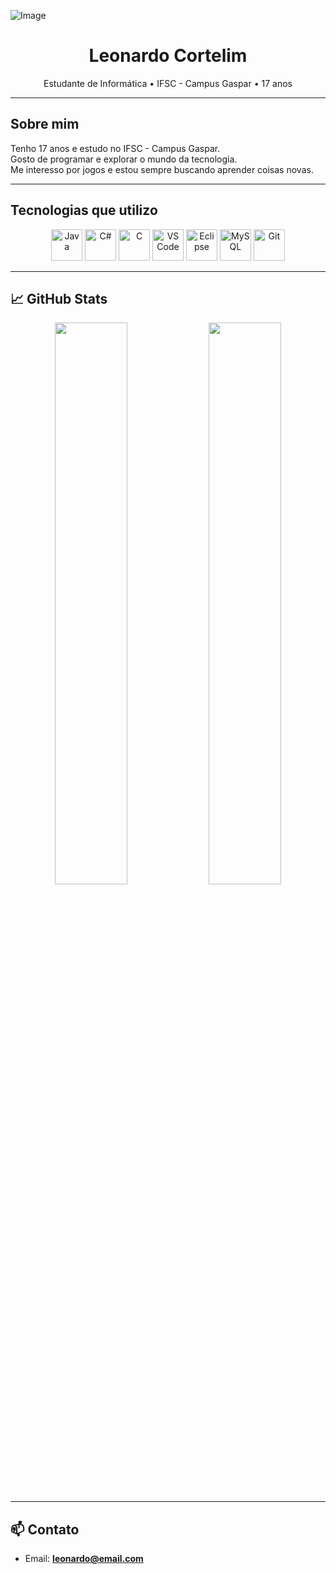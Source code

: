 ![Image](https://github.com/user-attachments/assets/d61dc993-11c2-44e6-9333-1eb05af67ffc)

<h1 align="center">Leonardo Cortelim</h1>

<p align="center">
  Estudante de Informática • IFSC - Campus Gaspar • 17 anos
</p>

---

## Sobre mim

Tenho 17 anos e estudo no IFSC - Campus Gaspar.  
Gosto de programar e explorar o mundo da tecnologia.  
Me interesso por jogos e estou sempre buscando aprender coisas novas.

---

## Tecnologias que utilizo

<p align="center">
  <img src="https://cdn.jsdelivr.net/gh/devicons/devicon/icons/java/java-original.svg" width="50" alt="Java"/>
  <img src="https://cdn.jsdelivr.net/gh/devicons/devicon/icons/csharp/csharp-original.svg" width="50" alt="C#"/>
  <img src="https://cdn.jsdelivr.net/gh/devicons/devicon/icons/c/c-original.svg" width="50" alt="C"/>
  <img src="https://cdn.jsdelivr.net/gh/devicons/devicon/icons/vscode/vscode-original.svg" width="50" alt="VS Code"/>
  <img src="https://cdn.jsdelivr.net/gh/devicons/devicon/icons/eclipse/eclipse-original.svg" width="50" alt="Eclipse"/>
  <img src="https://cdn.jsdelivr.net/gh/devicons/devicon/icons/mysql/mysql-original.svg" width="50" alt="MySQL"/>
  <img src="https://cdn.jsdelivr.net/gh/devicons/devicon/icons/git/git-original.svg" width="50" alt="Git"/>
</p>

---


## 📈 GitHub Stats

<p align="center">
  <img src="https://github-readme-stats.vercel.app/api?username=leonardocortelim&show_icons=true&theme=radical" width="48%" />
  <img src="https://github-readme-stats.vercel.app/api/top-langs/?username=leonardocortelim&layout=compact&theme=radical" width="48%" />
</p>

---

## 📫 Contato

- Email: **leonardo@email.com**



